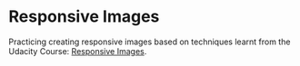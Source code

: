 # Responsive Images

Practicing creating responsive images based on techniques learnt from the Udacity Course: [Responsive Images](https://www.udacity.com/course/responsive-images--ud882).
